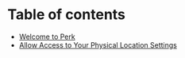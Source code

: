 # Table of contents

* [Welcome to Perk](README.md)
* [Allow Access to Your Physical Location Settings](browser-location.md)

